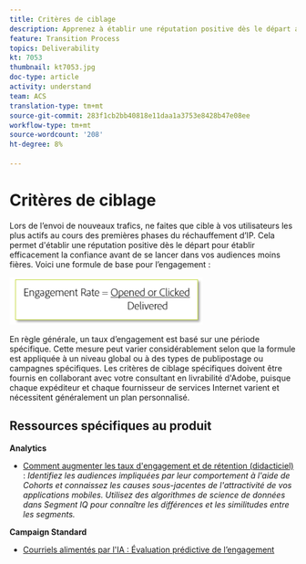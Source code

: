 ```yaml
---
title: Critères de ciblage
description: Apprenez à établir une réputation positive dès le départ afin de bâtir une confiance efficace avant de faire appel à vos audiences moins fières.
feature: Transition Process
topics: Deliverability
kt: 7053
thumbnail: kt7053.jpg
doc-type: article
activity: understand
team: ACS
translation-type: tm+mt
source-git-commit: 283f1cb2bb40818e11daa1a3753e8428b47e08ee
workflow-type: tm+mt
source-wordcount: '208'
ht-degree: 8%

---
```



# Critères de ciblage

Lors de l’envoi de nouveaux trafics, ne faites que cible à vos utilisateurs les plus actifs au cours des premières phases du réchauffement d’IP. Cela permet d&#39;établir une réputation positive dès le départ pour établir efficacement la confiance avant de se lancer dans vos audiences moins fières. Voici une formule de base pour l’engagement :

![Formule d&#39;engagement](../assets/formula-for-enagement.png)

En règle générale, un taux d’engagement est basé sur une période spécifique. Cette mesure peut varier considérablement selon que la formule est appliquée à un niveau global ou à des types de publipostage ou campagnes spécifiques. Les critères de ciblage spécifiques doivent être fournis en collaborant avec votre consultant en livrabilité d&#39;Adobe, puisque chaque expéditeur et chaque fournisseur de services Internet varient et nécessitent généralement un plan personnalisé.

## Ressources spécifiques au produit

**Analytics**

* [Comment augmenter les taux d&#39;engagement et de rétention (didacticiel)](https://experienceleague.adobe.com/docs/analytics-learn/tutorials/mobile-app-analytics/measuring-mobile-analytics/how-to-increase-engagement-and-retention-rates.html?lang=en#mobile-app-analytics) :  *Identifiez les audiences impliquées par leur comportement à l&#39;aide de Cohorts et connaissez les causes sous-jacentes de l&#39;attractivité de vos applications mobiles. Utilisez des algorithmes de science de données dans Segment IQ pour connaître les différences et les similitudes entre les segments.*

**Campaign Standard**

* [Courriels alimentés par l&#39;IA : Évaluation prédictive de l’engagement](https://experienceleague.adobe.com/docs/campaign-standard/using/testing-and-sending/preparing-and-testing-messages/predictive.html#predictive-scoring)

